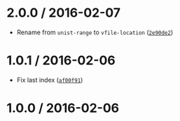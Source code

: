 <!--remark setext-->

<!--lint disable no-multiple-toplevel-headings -->

2.0.0 / 2016-02-07
==================

*   Rename from `unist-range` to `vfile-location` ([`2e90de2`](https://github.com/wooorm/vfile-location/commit/2e90de2))

1.0.1 / 2016-02-06
==================

*   Fix last index ([`af00f91`](https://github.com/wooorm/vfile-location/commit/af00f91))

1.0.0 / 2016-02-06
==================
